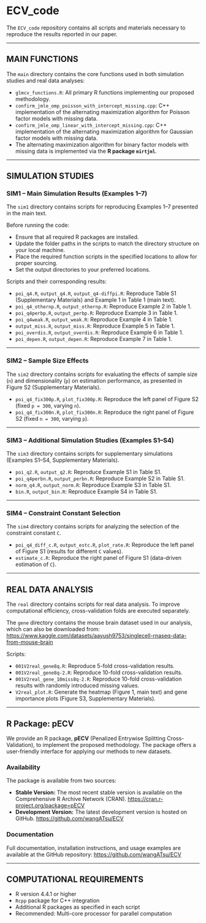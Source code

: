 # ECV_code

The `ECV_code` repository contains all scripts and materials necessary to reproduce the results reported in our paper.  

---

## **MAIN FUNCTIONS**

The `main` directory contains the core functions used in both simulation studies and real data analyses:

- `glmcv_functions.R`: All primary R functions implementing our proposed methodology.  
- `confirm_jmle_omp_poisson_with_intercept_missing.cpp`: C++ implementation of the alternating maximization algorithm for Poisson factor models with missing data.  
- `confirm_jmle_omp_linear_with_intercept_missing.cpp`: C++ implementation of the alternating maximization algorithm for Gaussian factor models with missing data.  
- The alternating maximization algorithm for binary factor models with missing data is implemented via the **R package `mirtjml`**.

---

## **SIMULATION STUDIES**

### **SIM1 – Main Simulation Results (Examples 1–7)**

The `sim1` directory contains scripts for reproducing Examples 1–7 presented in the main text.  

Before running the code:  
- Ensure that all required R packages are installed.  
- Update the folder paths in the scripts to match the directory structure on your local machine.  
- Place the required function scripts in the specified locations to allow for proper sourcing.  
- Set the output directories to your preferred locations.  

Scripts and their corresponding results:  
- `poi_q4.R`, `output_q4.R`, `output_q4-diffpi.R`: Reproduce Table S1 (Supplementary Materials) and Example 1 in Table 1 (main text).  
- `poi_q4_othernp.R`, `output_othernp.R`: Reproduce Example 2 in Table 1.  
- `poi_q4perbp.R`, `output_perbp.R`: Reproduce Example 3 in Table 1.  
- `poi_q4weak.R`, `output_weak.R`: Reproduce Example 4 in Table 1.  
- `output_miss.R`, `output_miss.R`: Reproduce Example 5 in Table 1.  
- `poi_overdis.R`, `output_overdis.R`: Reproduce Example 6 in Table 1.  
- `poi_depen.R`, `output_depen.R`: Reproduce Example 7 in Table 1.

---

### **SIM2 – Sample Size Effects**

The `sim2` directory contains scripts for evaluating the effects of sample size (`n`) and dimensionality (`p`) on estimation performance, as presented in Figure S2 (Supplementary Materials).  

- `poi_q4_fix300p.R`, `plot_fix300p.R`: Reproduce the left panel of Figure S2 (fixed `p = 300`, varying `n`).  
- `poi_q4_fix300n.R`, `plot_fix300n.R`: Reproduce the right panel of Figure S2 (fixed `n = 300`, varying `p`).

---

### **SIM3 – Additional Simulation Studies (Examples S1–S4)**

The `sim3` directory contains scripts for supplementary simulations (Examples S1–S4, Supplementary Materials).  

- `poi_q2.R`, `output_q2.R`: Reproduce Example S1 in Table S1.  
- `poi_q4perbn.R`, `output_perbn.R`: Reproduce Example S2 in Table S1.  
- `norm_q4.R`, `output_norm.R`: Reproduce Example S3 in Table S1.  
- `bin.R`, `output_bin.R`: Reproduce Example S4 in Table S1.

---

### **SIM4 – Constraint Constant Selection**

The `sim4` directory contains scripts for analyzing the selection of the constraint constant `C`.  

- `poi_q4_diff_c.R`, `output_estc.R`, `plot_rate.R`: Reproduce the left panel of Figure S1 (results for different `C` values).  
- `estimate_c.R`: Reproduce the right panel of Figure S1 (data-driven estimation of `C`).

---

## **REAL DATA ANALYSIS**

The `real` directory contains scripts for real data analysis. To improve computational efficiency, cross-validation folds are executed separately.  

The `gene` directory contains the mouse brain dataset used in our analysis, which can also be downloaded from:  
<https://www.kaggle.com/datasets/aayush9753/singlecell-rnaseq-data-from-mouse-brain>  

Scripts:  
- `001V2real_gene8q.R`: Reproduce 5-fold cross-validation results.  
- `001V2real_gene8q-2.R`: Reproduce 10-fold cross-validation results.  
- `001V2real_gene_10miss8q-2.R`: Reproduce 10-fold cross-validation results with randomly introduced missing values.  
- `V2real_plot.R`: Generate the heatmap (Figure 1, main text) and gene importance plots (Figure S3, Supplementary Materials).

---

## **R Package: pECV**

We provide an R package, **pECV** (Penalized Entrywise Splitting Cross-Validation), to implement the proposed methodology. The package offers a user-friendly interface for applying our methods to new datasets.

### Availability

The package is available from two sources:

* **Stable Version:** The most recent stable version is available on the Comprehensive R Archive Network (CRAN). <https://cran.r-project.org/package=pECV>
* **Development Version:** The latest development version is hosted on GitHub. <https://github.com/wangATsu/ECV>

### Documentation

Full documentation, installation instructions, and usage examples are available at the GitHub repository:
https://github.com/wangATsu/ECV

---

## **COMPUTATIONAL REQUIREMENTS**

- R version 4.4.1 or higher  
- `Rcpp` package for C++ integration  
- Additional R packages as specified in each script  
- Recommended: Multi-core processor for parallel computation  


